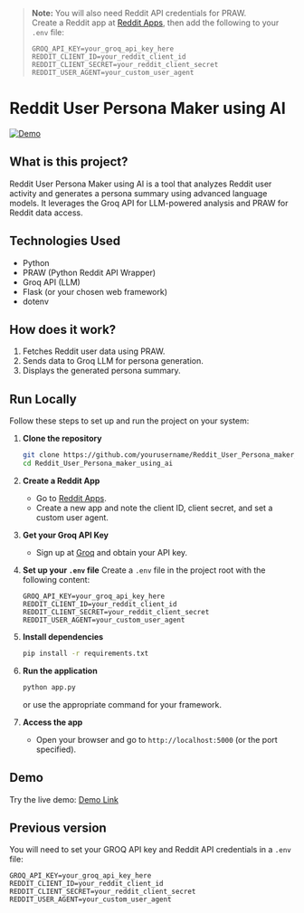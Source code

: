 > **Note:** You will also need Reddit API credentials for PRAW.  
> Create a Reddit app at [Reddit Apps](https://www.reddit.com/prefs/apps), then add the following to your `.env` file:
> ```
> GROQ_API_KEY=your_groq_api_key_here
> REDDIT_CLIENT_ID=your_reddit_client_id
> REDDIT_CLIENT_SECRET=your_reddit_client_secret
> REDDIT_USER_AGENT=your_custom_user_agent
# Reddit User Persona Maker using AI

[![Demo](https://img.shields.io/badge/Demo-Live-green)](https://your-deployed-link-here.com)

## What is this project?

Reddit User Persona Maker using AI is a tool that analyzes Reddit user activity and generates a persona summary using advanced language models. It leverages the Groq API for LLM-powered analysis and PRAW for Reddit data access.

## Technologies Used

- Python
- PRAW (Python Reddit API Wrapper)
- Groq API (LLM)
- Flask (or your chosen web framework)
- dotenv

## How does it work?

1. Fetches Reddit user data using PRAW.
2. Sends data to Groq LLM for persona generation.
3. Displays the generated persona summary.

## Run Locally

Follow these steps to set up and run the project on your system:

1. **Clone the repository**
    ```bash
    git clone https://github.com/yourusername/Reddit_User_Persona_maker_using_ai.git
    cd Reddit_User_Persona_maker_using_ai
    ```

2. **Create a Reddit App**
    - Go to [Reddit Apps](https://www.reddit.com/prefs/apps).
    - Create a new app and note the client ID, client secret, and set a custom user agent.

3. **Get your Groq API Key**
    - Sign up at [Groq](https://groq.com/) and obtain your API key.

4. **Set up your `.env` file**
    Create a `.env` file in the project root with the following content:
    ```
    GROQ_API_KEY=your_groq_api_key_here
    REDDIT_CLIENT_ID=your_reddit_client_id
    REDDIT_CLIENT_SECRET=your_reddit_client_secret
    REDDIT_USER_AGENT=your_custom_user_agent
    ```

5. **Install dependencies**
    ```bash
    pip install -r requirements.txt
    ```

6. **Run the application**
    ```bash
    python app.py
    ```
    or use the appropriate command for your framework.

7. **Access the app**
    - Open your browser and go to `http://localhost:5000` (or the port specified).

## Demo

Try the live demo: [Demo Link](https://your-deployed-link-here.com)

## Previous version

You will need to set your GROQ API key and Reddit API credentials in a `.env` file:
```
GROQ_API_KEY=your_groq_api_key_here
REDDIT_CLIENT_ID=your_reddit_client_id
REDDIT_CLIENT_SECRET=your_reddit_client_secret
REDDIT_USER_AGENT=your_custom_user_agent
```


